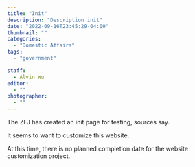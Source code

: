 ```yaml
---
title: "Init"
description: "Description init"
date: "2022-09-16T23:45:29-04:00"
thumbnail: ""
categories:
  - "Domestic Affairs"
tags:
  - "government"

staff:
  - Alvin Wu
editor:
  - ""
photographer:
  - ""
---
```


The ZFJ has created an init page for testing, sources say. 

It seems to want to customize this website. 

At this time, there is no planned completion date for the website customization project. 